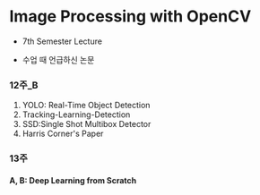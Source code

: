 # Image Processing with OpenCV

* 7th Semester Lecture

* 수업 때 언급하신 논문

### 12주_B
1. YOLO: Real-Time Object Detection
2. Tracking-Learning-Detection
3. SSD:Single Shot Multibox Detector
4. Harris Corner's Paper

### 13주
#### A, B: Deep Learning from Scratch
